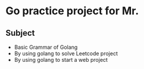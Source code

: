 # Go practice project for Mr.

## Subject
- Basic Grammar of Golang
- By using golang to solve Leetcode project
- By using golang to start a web project
